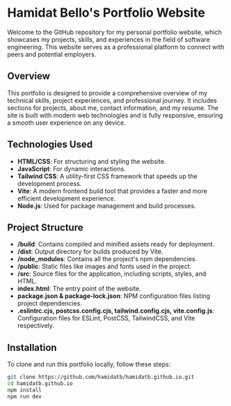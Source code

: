# Hamidat Bello's Portfolio Website

Welcome to the GitHub repository for my personal portfolio website, which showcases my projects, skills, and experiences in the field of software engineering. This website serves as a professional platform to connect with peers and potential employers.

## Overview

This portfolio is designed to provide a comprehensive overview of my technical skills, project experiences, and professional journey. It includes sections for projects, about me, contact information, and my resume. The site is built with modern web technologies and is fully responsive, ensuring a smooth user experience on any device.

## Technologies Used

- **HTML/CSS**: For structuring and styling the website.
- **JavaScript**: For dynamic interactions.
- **Tailwind CSS**: A utility-first CSS framework that speeds up the development process.
- **Vite**: A modern frontend build tool that provides a faster and more efficient development experience.
- **Node.js**: Used for package management and build processes.

## Project Structure

- **/build**: Contains compiled and minified assets ready for deployment.
- **/dist**: Output directory for builds produced by Vite.
- **/node_modules**: Contains all the project's npm dependencies.
- **/public**: Static files like images and fonts used in the project.
- **/src**: Source files for the application, including scripts, styles, and HTML.
- **index.html**: The entry point of the website.
- **package.json & package-lock.json**: NPM configuration files listing project dependencies.
- **.eslintrc.cjs, postcss.config.cjs, tailwind.config.cjs, vite.config.js**: Configuration files for ESLint, PostCSS, TailwindCSS, and Vite respectively.

## Installation

To clone and run this portfolio locally, follow these steps:

```bash
git clone https://github.com/hamidatb/hamidatb.github.io.git
cd hamidatb.github.io
npm install
npm run dev
